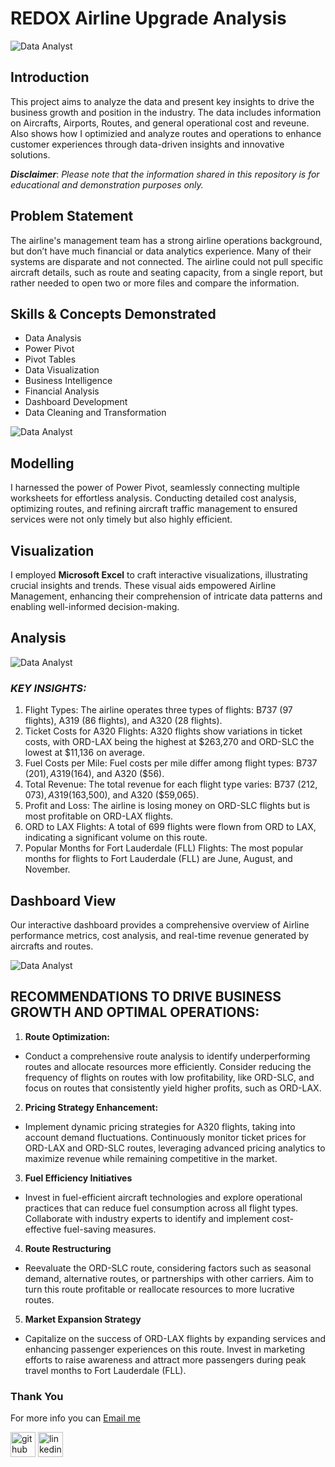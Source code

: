 # REDOX Airline Upgrade Analysis
![Data Analyst](https://github.com/princeadeakanni/Excel_Project/blob/main/Redox%20Airline.PNG)

## Introduction
This project aims to analyze the data and present key insights to drive the business growth and position in the industry. The data includes information on Aircrafts, Airports, Routes, and general operational cost and reveune. Also shows how I optimizied and analyze routes and operations to enhance customer experiences through data-driven insights and innovative solutions.

**_Disclaimer_**: _Please note that the information shared in this repository is for educational and demonstration purposes only._

## Problem Statement
The airline's management team has a strong airline operations background, but don’t have much financial or data analytics experience. Many of their systems are disparate and not connected. The airline could not pull specific aircraft details, such as route and seating capacity, from a single report, but rather needed to open two or more files and compare the information.

## Skills & Concepts Demonstrated
- Data Analysis
- Power Pivot
- Pivot Tables
- Data Visualization
- Business Intelligence
- Financial Analysis
- Dashboard Development
- Data Cleaning and Transformation

![Data Analyst](https://github.com/princeadeakanni/Excel_Project/blob/main/To%20FLL.PNG)

## Modelling
I harnessed the power of Power Pivot, seamlessly connecting multiple worksheets for effortless analysis. Conducting detailed cost analysis, optimizing routes, and refining aircraft traffic management to ensured services were not only timely but also highly efficient.

## Visualization

I employed **Microsoft Excel** to craft interactive visualizations, illustrating crucial insights and trends. These visual aids empowered Airline Management, enhancing their comprehension of intricate data patterns and enabling well-informed decision-making.

## Analysis

![Data Analyst](https://github.com/princeadeakanni/Excel_Project/blob/main/fuel%20cost%20per%20mile.PNG)

### *KEY INSIGHTS:*
1.	Flight Types: The airline operates three types of flights: B737 (97 flights), A319 (86 flights), and A320 (28 flights).
2.	Ticket Costs for A320 Flights: A320 flights show variations in ticket costs, with ORD-LAX being the highest at $263,270 and ORD-SLC the lowest at $11,136 on average.
3.	Fuel Costs per Mile: Fuel costs per mile differ among flight types: B737 ($201), A319 ($164), and A320 ($56).
4.	Total Revenue: The total revenue for each flight type varies: B737 ($212,073), A319 ($163,500), and A320 ($59,065).
5.	Profit and Loss: The airline is losing money on ORD-SLC flights but is most profitable on ORD-LAX flights.
6.	ORD to LAX Flights: A total of 699 flights were flown from ORD to LAX, indicating a significant volume on this route.
7.	Popular Months for Fort Lauderdale (FLL) Flights: The most popular months for flights to Fort Lauderdale (FLL) are June, August, and November.


## Dashboard View
Our interactive dashboard provides a comprehensive overview of Airline performance metrics, cost analysis, and real-time revenue generated by aircrafts and routes.

![Data Analyst](https://github.com/princeadeakanni/Excel_Project/blob/main/Main%20Dashboard.PNG)


## RECOMMENDATIONS TO DRIVE BUSINESS GROWTH AND OPTIMAL OPERATIONS:

1. **Route Optimization:**
  - Conduct a comprehensive route analysis to identify underperforming routes and allocate resources more efficiently. Consider reducing the frequency of flights on routes with low profitability, like ORD-SLC, and focus on routes that consistently yield higher profits, such as ORD-LAX.

 2. **Pricing Strategy Enhancement:**
  - Implement dynamic pricing strategies for A320 flights, taking into account demand fluctuations. Continuously monitor ticket prices for ORD-LAX and ORD-SLC routes, leveraging advanced pricing analytics to maximize revenue while remaining competitive in the market.

3. **Fuel Efficiency Initiatives**
  - Invest in fuel-efficient aircraft technologies and explore operational practices that can reduce fuel consumption across all flight types. Collaborate with industry experts to identify and implement cost-effective fuel-saving measures.

4. **Route Restructuring**
  - Reevaluate the ORD-SLC route, considering factors such as seasonal demand, alternative routes, or partnerships with other carriers. Aim to turn this route profitable or reallocate resources to more lucrative routes.

5. **Market Expansion Strategy**
  - Capitalize on the success of ORD-LAX flights by expanding services and enhancing passenger experiences on this route. Invest in marketing efforts to raise awareness and attract more passengers during peak travel months to Fort Lauderdale (FLL).


### Thank You 
For more info you can [Email me](davideadenaiyes@gmail.com)

[<img src='https://cdn.jsdelivr.net/npm/simple-icons@3.0.1/icons/github.svg' alt='github' height='40'>](https://github.com/davidadenaiyes)  [<img src='https://cdn.jsdelivr.net/npm/simple-icons@3.0.1/icons/linkedin.svg' alt='linkedin' height='40'>](https://www.linkedin.com/in/davidadenaiyes) 




